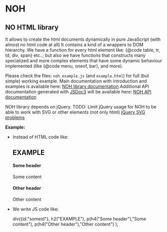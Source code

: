 NOH
===

NO HTML library
---------------

It allows to create the html documents dynamically in pure JavaScript (with almost no html code at all)
It contains a kind of a wrappers to DOM hierarchy.
We have a function for every html element like: {@code table, tr, td, div, span} etc..;
but also we have functions that constructs many specialized and more complex elements that have some dynamic behaviour
implemented (like {@code menu, oneof, bar}, and more).

Please check the files: `noh_example.js` (and `example.html`) for full (but simple) working example.
Main documentation with introduction and examples is available here: [NOH library documentation](index.html)
Additional API documentation generated with [JSDoc3](http://usejsdoc.org/) will be available here: [NOH API documentation](apidoc/index.html)

NOH library depends on jQuery. TODO: Limit jQuery usage for NOH to be able to work with SVG or other elements (not only html)
[jQuery SVG problems](http://stackoverflow.com/questions/3642035/jquerys-append-not-working-with-svg-element)

__Example:__

*   Instead of HTML code like:

    <div id="someid">
        <h2>EXAMPLE</h2>
        <p>
            <h4>Some header</h4>
            Some content
        </p>
        <p>
            <h4>Other header</h4>
            Other content
        </p>
    </div>

*   We write JS code like:

    div({id:"someid"},
        h2("EXAMPLE"),
        p(h4("Some header"),"Some content"),
        p(h4("Other header"),"Other content")
    );

